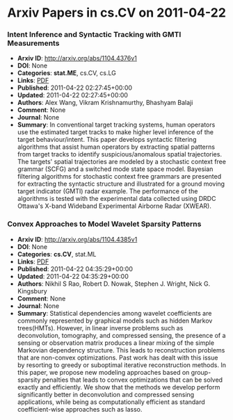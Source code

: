 # Arxiv Papers in cs.CV on 2011-04-22
### Intent Inference and Syntactic Tracking with GMTI Measurements
- **Arxiv ID**: http://arxiv.org/abs/1104.4376v1
- **DOI**: None
- **Categories**: **stat.ME**, cs.CV, cs.LG
- **Links**: [PDF](http://arxiv.org/pdf/1104.4376v1)
- **Published**: 2011-04-22 02:27:45+00:00
- **Updated**: 2011-04-22 02:27:45+00:00
- **Authors**: Alex Wang, Vikram Krishnamurthy, Bhashyam Balaji
- **Comment**: None
- **Journal**: None
- **Summary**: In conventional target tracking systems, human operators use the estimated target tracks to make higher level inference of the target behaviour/intent. This paper develops syntactic filtering algorithms that assist human operators by extracting spatial patterns from target tracks to identify suspicious/anomalous spatial trajectories. The targets' spatial trajectories are modeled by a stochastic context free grammar (SCFG) and a switched mode state space model. Bayesian filtering algorithms for stochastic context free grammars are presented for extracting the syntactic structure and illustrated for a ground moving target indicator (GMTI) radar example. The performance of the algorithms is tested with the experimental data collected using DRDC Ottawa's X-band Wideband Experimental Airborne Radar (XWEAR).



### Convex Approaches to Model Wavelet Sparsity Patterns
- **Arxiv ID**: http://arxiv.org/abs/1104.4385v1
- **DOI**: None
- **Categories**: **cs.CV**, stat.ML
- **Links**: [PDF](http://arxiv.org/pdf/1104.4385v1)
- **Published**: 2011-04-22 04:35:29+00:00
- **Updated**: 2011-04-22 04:35:29+00:00
- **Authors**: Nikhil S Rao, Robert D. Nowak, Stephen J. Wright, Nick G. Kingsbury
- **Comment**: None
- **Journal**: None
- **Summary**: Statistical dependencies among wavelet coefficients are commonly represented by graphical models such as hidden Markov trees(HMTs). However, in linear inverse problems such as deconvolution, tomography, and compressed sensing, the presence of a sensing or observation matrix produces a linear mixing of the simple Markovian dependency structure. This leads to reconstruction problems that are non-convex optimizations. Past work has dealt with this issue by resorting to greedy or suboptimal iterative reconstruction methods. In this paper, we propose new modeling approaches based on group-sparsity penalties that leads to convex optimizations that can be solved exactly and efficiently. We show that the methods we develop perform significantly better in deconvolution and compressed sensing applications, while being as computationally efficient as standard coefficient-wise approaches such as lasso.



